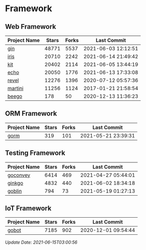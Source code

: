 # Framework

## Web Framework
| Project Name | Stars | Forks | Last Commit |
| ------------ | ----- | ----- | ----------- |
| [gin](https://github.com/gin-gonic/gin) | 48771 | 5537 | 2021-06-03 12:12:51 |
| [iris](https://github.com/kataras/iris) | 20710 | 2242 | 2021-06-14 21:49:42 |
| [kit](https://github.com/go-kit/kit) | 20402 | 2114 | 2021-06-05 13:44:19 |
| [echo](https://github.com/labstack/echo) | 20050 | 1776 | 2021-06-13 17:33:08 |
| [revel](https://github.com/revel/revel) | 12276 | 1396 | 2020-07-12 05:57:36 |
| [martini](https://github.com/go-martini/martini) | 11256 | 1124 | 2017-01-21 21:58:54 |
| [beego](https://github.com/astaxie/beego) | 178 | 50 | 2020-12-13 11:36:23 |

## ORM Framework
| Project Name | Stars | Forks | Last Commit |
| ------------ | ----- | ----- | ----------- |
| [gorm](https://github.com/jinzhu/gorm) | 319 | 101 | 2021-05-21 23:39:31 |

## Testing Framework
| Project Name | Stars | Forks | Last Commit |
| ------------ | ----- | ----- | ----------- |
| [goconvey](https://github.com/smartystreets/goconvey) | 6414 | 469 | 2021-04-27 05:44:01 |
| [ginkgo](https://github.com/onsi/ginkgo) | 4832 | 440 | 2021-06-02 18:34:18 |
| [goblin](https://github.com/franela/goblin) | 794 | 73 | 2021-05-19 01:27:13 |

## IoT Framework
| Project Name | Stars | Forks | Last Commit |
| ------------ | ----- | ----- | ----------- |
| [gobot](https://github.com/hybridgroup/gobot) | 7185 | 902 | 2020-12-01 09:54:44 |

*Update Date: 2021-06-15T03:00:56*